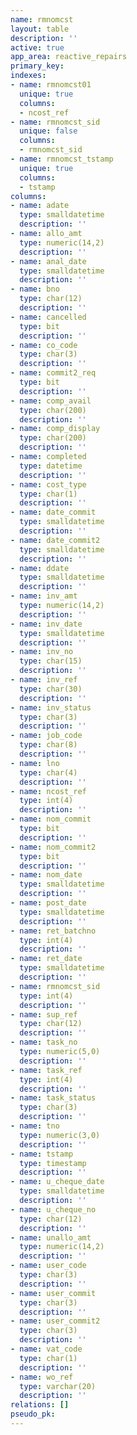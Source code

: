 ```yaml
---
name: rmnomcst
layout: table
description: ''
active: true
app_area: reactive_repairs
primary_key: 
indexes:
- name: rmnomcst01
  unique: true
  columns:
  - ncost_ref
- name: rmnomcst_sid
  unique: false
  columns:
  - rmnomcst_sid
- name: rmnomcst_tstamp
  unique: true
  columns:
  - tstamp
columns:
- name: adate
  type: smalldatetime
  description: ''
- name: allo_amt
  type: numeric(14,2)
  description: ''
- name: anal_date
  type: smalldatetime
  description: ''
- name: bno
  type: char(12)
  description: ''
- name: cancelled
  type: bit
  description: ''
- name: co_code
  type: char(3)
  description: ''
- name: commit2_req
  type: bit
  description: ''
- name: comp_avail
  type: char(200)
  description: ''
- name: comp_display
  type: char(200)
  description: ''
- name: completed
  type: datetime
  description: ''
- name: cost_type
  type: char(1)
  description: ''
- name: date_commit
  type: smalldatetime
  description: ''
- name: date_commit2
  type: smalldatetime
  description: ''
- name: ddate
  type: smalldatetime
  description: ''
- name: inv_amt
  type: numeric(14,2)
  description: ''
- name: inv_date
  type: smalldatetime
  description: ''
- name: inv_no
  type: char(15)
  description: ''
- name: inv_ref
  type: char(30)
  description: ''
- name: inv_status
  type: char(3)
  description: ''
- name: job_code
  type: char(8)
  description: ''
- name: lno
  type: char(4)
  description: ''
- name: ncost_ref
  type: int(4)
  description: ''
- name: nom_commit
  type: bit
  description: ''
- name: nom_commit2
  type: bit
  description: ''
- name: nom_date
  type: smalldatetime
  description: ''
- name: post_date
  type: smalldatetime
  description: ''
- name: ret_batchno
  type: int(4)
  description: ''
- name: ret_date
  type: smalldatetime
  description: ''
- name: rmnomcst_sid
  type: int(4)
  description: ''
- name: sup_ref
  type: char(12)
  description: ''
- name: task_no
  type: numeric(5,0)
  description: ''
- name: task_ref
  type: int(4)
  description: ''
- name: task_status
  type: char(3)
  description: ''
- name: tno
  type: numeric(3,0)
  description: ''
- name: tstamp
  type: timestamp
  description: ''
- name: u_cheque_date
  type: smalldatetime
  description: ''
- name: u_cheque_no
  type: char(12)
  description: ''
- name: unallo_amt
  type: numeric(14,2)
  description: ''
- name: user_code
  type: char(3)
  description: ''
- name: user_commit
  type: char(3)
  description: ''
- name: user_commit2
  type: char(3)
  description: ''
- name: vat_code
  type: char(1)
  description: ''
- name: wo_ref
  type: varchar(20)
  description: ''
relations: []
pseudo_pk: 
---
```


